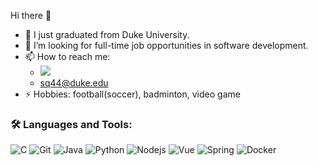 Hi there 👋

- 🔭 I just graduated from Duke University.
- 👯 I’m looking for full-time job opportunities in software development.
- 📫 How to reach me: 
  - <a href="https://www.linkedin.com/in/siqi-qi-60012a1b0/"><img src="https://img.shields.io/badge/-linkedin-blue?style=flat-square&logo=linkedin" /></a>
  - sq44@duke.edu
- ⚡ Hobbies: football(soccer), badminton, video game

### 🛠️ Languages and Tools:
![C](https://img.shields.io/badge/-C-black?style=flat-square&logo=c)
![Git](https://img.shields.io/badge/-Git-black?style=flat-square&logo=git)
![Java](https://img.shields.io/badge/-Java-black?style=flat-square&logo=Java)
![Python](https://img.shields.io/badge/-Python-black?style=flat-square&logo=Python)
![Nodejs](https://img.shields.io/badge/-Nodejs-blue?style=flat-square&logo=Node.js)
![Vue](https://img.shields.io/badge/-Vue-blue?style=flat-square&logo=Vue)
![Spring](https://img.shields.io/badge/-Spring-blue?style=flat-square&logo=Spring)
![Docker](https://img.shields.io/badge/-Docker-blue?style=flat-square&logo=Docker)
